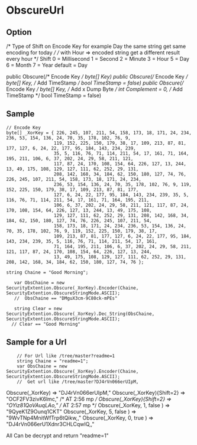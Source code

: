 # ObscureUrl

## Option 

   /* Type of Shift on Encode Key for example Day the same string get same encoding for today */ 
   /* with Hour => encoded string get a different result every hour */ 
   Shift
      0 = Millisecond
      1 = Second
      2 = Minute
      3 = Hour
      5 = Day
      6 = Month
      7 = Year
default = Day  

  public Obscure(/* Encode Key */ byte[] Key)
  public Obscure(/* Encode Key */ byte[] Key, /* Add TimeStamp */ bool TimeStamp = false) 
  public Obscure(/* Encode Key */ byte[] Key, /* Add x Dump Byte */ int Complement = 0, /* Add TimeStamp */ bool TimeStamp = false) 

## Sample
```
// Encode Key
byte[] _XorKey = { 226, 245, 107, 211, 54, 158, 173, 18, 171, 24, 234, 236, 53, 154, 136, 24, 70, 35, 178, 102, 76, 9,
                  119, 152, 225, 150, 179, 38, 17, 109, 213, 87, 81, 177, 127, 6, 24, 22, 177, 95, 184, 143, 234, 239, 
                  35, 5, 116, 76, 71, 114, 211, 54, 17, 161, 71, 164, 195, 211, 106, 6, 37, 202, 24, 29, 58, 211, 121, 
                  117, 87, 24, 170, 108, 154, 64, 226, 127, 13, 244, 13, 49, 175, 108, 129, 127, 111, 62, 252, 29, 131, 
                  208, 142, 168, 34, 184, 62, 150, 180, 127, 74, 76, 226, 245, 107, 211, 54, 158, 173, 18, 171, 24, 234, 
                  236, 53, 154, 136, 24, 70, 35, 178, 102, 76, 9, 119, 152, 225, 150, 179, 38, 17, 109, 213, 87, 81, 177, 
                  127, 6, 24, 22, 177, 95, 184, 143, 234, 239, 35, 5, 116, 76, 71, 114, 211, 54, 17, 161, 71, 164, 195, 211, 
                  106, 6, 37, 202, 24, 29, 58, 211, 121, 117, 87, 24, 170, 108, 154, 64, 226, 127, 13, 244, 13, 49, 175, 108, 
                  129, 127, 111, 62, 252, 29, 131, 208, 142, 168, 34, 184, 62, 150, 180, 127, 74, 76, 226, 245, 107, 211, 54, 
                  158, 173, 18, 171, 24, 234, 236, 53, 154, 136, 24, 70, 35, 178, 102, 76, 9, 119, 152, 225, 150, 179, 38, 17, 
                  109, 213, 87, 81, 177, 127, 6, 24, 22, 177, 95, 184, 143, 234, 239, 35, 5, 116, 76, 71, 114, 211, 54, 17, 161, 
                  71, 164, 195, 211, 106, 6, 37, 202, 24, 29, 58, 211, 121, 117, 87, 24, 170, 108, 154, 64, 226, 127, 13, 244, 
                  13, 49, 175, 108, 129, 127, 111, 62, 252, 29, 131, 208, 142, 168, 34, 184, 62, 150, 180, 127, 74, 76 };

string Chaine = "Good Morning";

   var ObsChaine = new SecurityExtention.Obscure(_XorKey).Encoder(Chaine, SecurityExtention.ObscureStringMode.ASCII); 
   //  ObsChaine == "DMguX3cm-9C80ck-mPEs"
   
   string Clear = new SecurityExtention.Obscure(_XorKey).Dec_String(ObsChaine, SecurityExtention.ObscureStringMode.ASCII);
  // Clear == "Good Morning"

```


## Sample for a Url
```
    // For Url like /tree/master?readme=1
    string Chaine = "readme=1";
    var ObsChaine = new SecurityExtention.Obscure(_XorKey).Encoder(Chaine, SecurityExtention.ObscureStringMode.ASCII);
    //  Get url like /tree/master?DJ4rVn066erUIpM,
```            
   Obscure(_XorKey)            => "DJ4rVn066erUIpM,"
   Obscure(_XorKey){Shift=2}   => "OCF2FV3zivK6lmc,"   /* AT 2:56 mp */
   Obscure(_XorKey){Shift=2}   => "OYiz81QoVAuqLAo,"   /* AT 2:57 mp */
   Obscure(_XorKey, 1, false ) => "9QyeK1Z9Ounq1CKT"
   Obscure(_XorKey, 5, false ) => "9WvTNp4MnitWfTrp6tQikw,,"
   Obscure(_XorKey, 0, true  ) => "DJ4rVn066erU1Xdnr3CHLCqwIQ,,"
   
   All Can be decrypt and return "readme=1"
   
   

